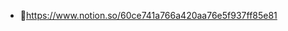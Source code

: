 - 📃https://www.notion.so/60ce741a766a420aa76e5f937ff85e81


<!---
today8934/today8934 is a ✨ special ✨ repository because its `README.md` (this file) appears on your GitHub profile.
You can click the Preview link to take a look at your changes.
--->
